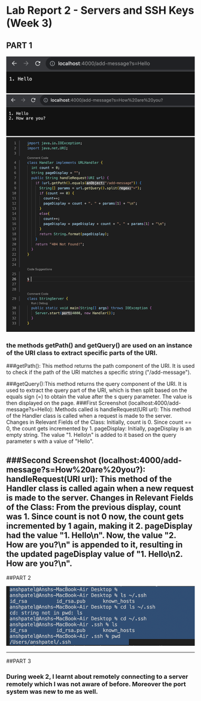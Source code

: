 # Lab Report 2 - Servers and SSH Keys (Week 3)

## PART 1
![Image](hello.png)
![Image](howareyou.png)
![Image](codeS.png)

### the methods getPath() and getQuery() are used on an instance of the URI class to extract specific parts of the URI. 
###getPath(): This method returns the path component of the URI. It is used to check if the path of the URI matches a specific string ("/add-message").

###getQuery():This method returns the query component of the URI. It is used to extract the query part of the URI, which is then split based on the equals sign (=) to obtain the value after the s query parameter. The value is then displayed on the page.
###First Screenshot (localhost:4000/add-message?s=Hello):
Methods called is handleRequest(URI url): This method of the Handler class is called when a request is made to the server.
Changes in Relevant Fields of the Class: Initially, count is 0. Since count == 0, the count gets incremented by 1.
pageDisplay: Initially, pageDisplay is an empty string. The value "1. Hello\n" is added to it based on the query parameter s with a value of "Hello".

###Second Screenshot (localhost:4000/add-message?s=How%20are%20you?):
handleRequest(URI url): This method of the Handler class is called again when a new request is made to the server.
Changes in Relevant Fields of the Class: From the previous display, count was 1. Since count is not 0 now, the count gets incremented by 1 again, making it 2. pageDisplay had the value "1. Hello\n". Now, the value "2. How are you?\n" is appended to it, resulting in the updated pageDisplay value of "1. Hello\n2. How are you?\n".
---

##PART 2

![Image](codeM.png)

---


##PART 3

### During week 2, I learnt about remotely connecting to a server remotely which I was not aware of before. Moreover the port system was new to me as well. 


